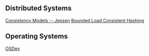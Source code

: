 ## Distributed Systems
[Consistency Models -- Jepsen](https://jepsen.io/consistency)
[Bounded Load Consistent Hashing](https://ai.googleblog.com/2017/04/consistent-hashing-with-bounded-loads.html?m=1)

## Operating Systems
[OSDev](https://wiki.osdev.org/Main_Page)

